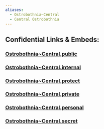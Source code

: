 ```yaml
---
aliases:
  - Ostrobothnia~Central
  - Central Ostrobothnia
---
```





## Confidential Links & Embeds: 

### [Ostrobothnia~Central.public](/_public/\Earth\Continent\Europe\Europe~North\Finland\Provinces~Finland\Western_Finland\counties~Western_FinlandOstrobothnia~Central.public.md) 

### [Ostrobothnia~Central.internal](/_internal/\Earth\Continent\Europe\Europe~North\Finland\Provinces~Finland\Western_Finland\counties~Western_FinlandOstrobothnia~Central.internal.md) 

### [Ostrobothnia~Central.protect](/_protect/\Earth\Continent\Europe\Europe~North\Finland\Provinces~Finland\Western_Finland\counties~Western_FinlandOstrobothnia~Central.protect.md) 

### [Ostrobothnia~Central.private](/_private/\Earth\Continent\Europe\Europe~North\Finland\Provinces~Finland\Western_Finland\counties~Western_FinlandOstrobothnia~Central.private.md) 

### [Ostrobothnia~Central.personal](/_personal/\Earth\Continent\Europe\Europe~North\Finland\Provinces~Finland\Western_Finland\counties~Western_FinlandOstrobothnia~Central.personal.md) 

### [Ostrobothnia~Central.secret](/_secret/\Earth\Continent\Europe\Europe~North\Finland\Provinces~Finland\Western_Finland\counties~Western_FinlandOstrobothnia~Central.secret.md)

